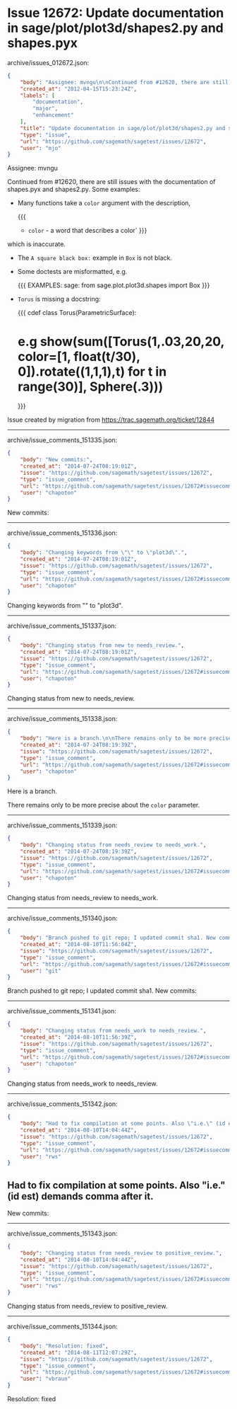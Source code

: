 # Issue 12672: Update documentation in sage/plot/plot3d/shapes2.py and shapes.pyx

archive/issues_012672.json:
```json
{
    "body": "Assignee: mvngu\n\nContinued from #12620, there are still issues with the documentation of shapes.pyx and shapes2.py. Some examples:\n\n* Many functions take a `color` argument with the description,\n\n  {{{\n  -  ``color`` - a word that describes a color`\n  }}}\n\n which is inaccurate.\n\n* The `A square black box:` example in `Box` is not black.\n\n* Some doctests are misformatted, e.g.\n\n  {{{\n  EXAMPLES:\n       sage: from sage.plot.plot3d.shapes import Box\n  }}}\n\n* `Torus` is missing a docstring:\n\n  {{{\n  cdef class Torus(ParametricSurface):\n  # e.g  show(sum([Torus(1,.03,20,20, color=[1, float(t/30), 0]).rotate((1,1,1),t) for t in range(30)], Sphere(.3)))\n  }}}\n\nIssue created by migration from https://trac.sagemath.org/ticket/12844\n\n",
    "created_at": "2012-04-15T15:23:24Z",
    "labels": [
        "documentation",
        "major",
        "enhancement"
    ],
    "title": "Update documentation in sage/plot/plot3d/shapes2.py and shapes.pyx",
    "type": "issue",
    "url": "https://github.com/sagemath/sagetest/issues/12672",
    "user": "mjo"
}
```
Assignee: mvngu

Continued from #12620, there are still issues with the documentation of shapes.pyx and shapes2.py. Some examples:

* Many functions take a `color` argument with the description,

  {{{
  -  ``color`` - a word that describes a color`
  }}}

 which is inaccurate.

* The `A square black box:` example in `Box` is not black.

* Some doctests are misformatted, e.g.

  {{{
  EXAMPLES:
       sage: from sage.plot.plot3d.shapes import Box
  }}}

* `Torus` is missing a docstring:

  {{{
  cdef class Torus(ParametricSurface):
  # e.g  show(sum([Torus(1,.03,20,20, color=[1, float(t/30), 0]).rotate((1,1,1),t) for t in range(30)], Sphere(.3)))
  }}}

Issue created by migration from https://trac.sagemath.org/ticket/12844





---

archive/issue_comments_151335.json:
```json
{
    "body": "New commits:",
    "created_at": "2014-07-24T08:19:01Z",
    "issue": "https://github.com/sagemath/sagetest/issues/12672",
    "type": "issue_comment",
    "url": "https://github.com/sagemath/sagetest/issues/12672#issuecomment-151335",
    "user": "chapoton"
}
```

New commits:



---

archive/issue_comments_151336.json:
```json
{
    "body": "Changing keywords from \"\" to \"plot3d\".",
    "created_at": "2014-07-24T08:19:01Z",
    "issue": "https://github.com/sagemath/sagetest/issues/12672",
    "type": "issue_comment",
    "url": "https://github.com/sagemath/sagetest/issues/12672#issuecomment-151336",
    "user": "chapoton"
}
```

Changing keywords from "" to "plot3d".



---

archive/issue_comments_151337.json:
```json
{
    "body": "Changing status from new to needs_review.",
    "created_at": "2014-07-24T08:19:01Z",
    "issue": "https://github.com/sagemath/sagetest/issues/12672",
    "type": "issue_comment",
    "url": "https://github.com/sagemath/sagetest/issues/12672#issuecomment-151337",
    "user": "chapoton"
}
```

Changing status from new to needs_review.



---

archive/issue_comments_151338.json:
```json
{
    "body": "Here is a branch.\n\nThere remains only to be more precise about the `color` parameter.",
    "created_at": "2014-07-24T08:19:39Z",
    "issue": "https://github.com/sagemath/sagetest/issues/12672",
    "type": "issue_comment",
    "url": "https://github.com/sagemath/sagetest/issues/12672#issuecomment-151338",
    "user": "chapoton"
}
```

Here is a branch.

There remains only to be more precise about the `color` parameter.



---

archive/issue_comments_151339.json:
```json
{
    "body": "Changing status from needs_review to needs_work.",
    "created_at": "2014-07-24T08:19:39Z",
    "issue": "https://github.com/sagemath/sagetest/issues/12672",
    "type": "issue_comment",
    "url": "https://github.com/sagemath/sagetest/issues/12672#issuecomment-151339",
    "user": "chapoton"
}
```

Changing status from needs_review to needs_work.



---

archive/issue_comments_151340.json:
```json
{
    "body": "Branch pushed to git repo; I updated commit sha1. New commits:",
    "created_at": "2014-08-10T11:56:04Z",
    "issue": "https://github.com/sagemath/sagetest/issues/12672",
    "type": "issue_comment",
    "url": "https://github.com/sagemath/sagetest/issues/12672#issuecomment-151340",
    "user": "git"
}
```

Branch pushed to git repo; I updated commit sha1. New commits:



---

archive/issue_comments_151341.json:
```json
{
    "body": "Changing status from needs_work to needs_review.",
    "created_at": "2014-08-10T11:56:39Z",
    "issue": "https://github.com/sagemath/sagetest/issues/12672",
    "type": "issue_comment",
    "url": "https://github.com/sagemath/sagetest/issues/12672#issuecomment-151341",
    "user": "chapoton"
}
```

Changing status from needs_work to needs_review.



---

archive/issue_comments_151342.json:
```json
{
    "body": "Had to fix compilation at some points. Also \"i.e.\" (id est) demands comma after it.\n----\nNew commits:",
    "created_at": "2014-08-10T14:04:44Z",
    "issue": "https://github.com/sagemath/sagetest/issues/12672",
    "type": "issue_comment",
    "url": "https://github.com/sagemath/sagetest/issues/12672#issuecomment-151342",
    "user": "rws"
}
```

Had to fix compilation at some points. Also "i.e." (id est) demands comma after it.
----
New commits:



---

archive/issue_comments_151343.json:
```json
{
    "body": "Changing status from needs_review to positive_review.",
    "created_at": "2014-08-10T14:04:44Z",
    "issue": "https://github.com/sagemath/sagetest/issues/12672",
    "type": "issue_comment",
    "url": "https://github.com/sagemath/sagetest/issues/12672#issuecomment-151343",
    "user": "rws"
}
```

Changing status from needs_review to positive_review.



---

archive/issue_comments_151344.json:
```json
{
    "body": "Resolution: fixed",
    "created_at": "2014-08-11T12:07:29Z",
    "issue": "https://github.com/sagemath/sagetest/issues/12672",
    "type": "issue_comment",
    "url": "https://github.com/sagemath/sagetest/issues/12672#issuecomment-151344",
    "user": "vbraun"
}
```

Resolution: fixed
